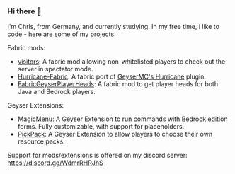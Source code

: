 ### Hi there 👋

I'm Chris, from Germany, and currently studying.
In my free time, i like to code - here are some of my projects:

Fabric mods:
- [visitors](https://github.com/onebeastchris/visitors): A fabric mod allowing non-whitelisted players to check out the server in spectator mode.
- [Hurricane-Fabric](https://github.com/onebeastchris/Hurricane-Fabric): A fabric port of [GeyserMC's Hurricane](https://github.com/geysermc/hurricane) plugin.
- [FabricGeyserPlayerHeads](https://github.com/onebeastchris/fabricgeyserplayerheads): A fabric mod to get player heads for both Java and Bedrock players.

Geyser Extensions:
- [MagicMenu](https://github.com/onebeastchris/MagicMenu): A Geyser Extension to run commands with Bedrock edition forms. Fully customizable, with support for placeholders.
- [PickPack](https://github.com/onebeastchris/PickPack): A Geyser Extension to allow players to choose their own resource packs.

Support for mods/extensions is offered on my discord server: https://discord.gg/WdmrRHRJhS
